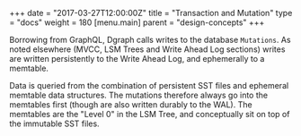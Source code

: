 +++
date = "2017-03-27T12:00:00Z"
title = "Transaction and Mutation"
type = "docs"
weight = 180
[menu.main]
    parent = "design-concepts"
+++


Borrowing from GraphQL, Dgraph calls writes to the database `Mutations`. As noted elsewhere (MVCC, LSM Trees and Write Ahead Log sections) writes are written persistently to the Write Ahead Log, and ephemerally to a memtable.

Data is queried from the combination of persistent SST files and ephemeral memtable data structures. The mutations therefore always go into the memtables first (though are also written durably to the WAL). The memtables are the "Level 0" in the LSM Tree, and conceptually sit on top of the immutable SST files.
